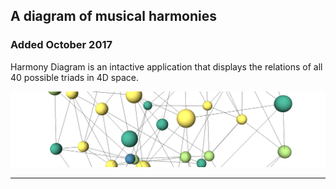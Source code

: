 ## A diagram of musical harmonies
### Added October 2017

Harmony Diagram is an intactive application that displays the relations of all 40 possible triads in 4D space.

[![Harmony Diagram](img/harmony.png)](Harmony_Diagram/)

---

